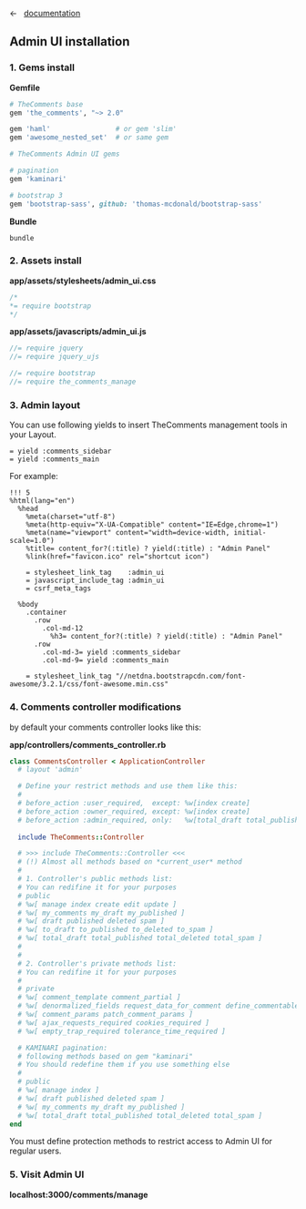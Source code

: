 &larr; &nbsp; [documentation](documentation.md)

## Admin UI installation

### 1. Gems install

**Gemfile**

```ruby
# TheComments base
gem 'the_comments', "~> 2.0"

gem 'haml'                # or gem 'slim'
gem 'awesome_nested_set'  # or same gem

# TheComments Admin UI gems

# pagination
gem 'kaminari'

# bootstrap 3
gem 'bootstrap-sass', github: 'thomas-mcdonald/bootstrap-sass'
```

**Bundle**

```
bundle
```

### 2. Assets install

**app/assets/stylesheets/admin_ui.css**

```css
/*
*= require bootstrap
*/
```

**app/assets/javascripts/admin_ui.js**

```js
//= require jquery
//= require jquery_ujs

//= require bootstrap
//= require the_comments_manage
```

### 3. Admin layout

You can use following yields to insert TheComments management tools in your Layout.

```haml
= yield :comments_sidebar
= yield :comments_main
```

For example:

```haml
!!! 5
%html(lang="en")
  %head
    %meta(charset="utf-8")
    %meta(http-equiv="X-UA-Compatible" content="IE=Edge,chrome=1")
    %meta(name="viewport" content="width=device-width, initial-scale=1.0")
    %title= content_for?(:title) ? yield(:title) : "Admin Panel"
    %link(href="favicon.ico" rel="shortcut icon")

    = stylesheet_link_tag    :admin_ui
    = javascript_include_tag :admin_ui
    = csrf_meta_tags

  %body
    .container
      .row
        .col-md-12
          %h3= content_for?(:title) ? yield(:title) : "Admin Panel"
      .row
        .col-md-3= yield :comments_sidebar
        .col-md-9= yield :comments_main

    = stylesheet_link_tag "//netdna.bootstrapcdn.com/font-awesome/3.2.1/css/font-awesome.min.css"
```

### 4. Comments controller modifications

by default your comments controller looks like this:

**app/controllers/comments_controller.rb**

```ruby
class CommentsController < ApplicationController
  # layout 'admin'

  # Define your restrict methods and use them like this:
  #
  # before_action :user_required,  except: %w[index create]
  # before_action :owner_required, except: %w[index create]
  # before_action :admin_required, only:   %w[total_draft total_published total_deleted total_spam]
  
  include TheComments::Controller

  # >>> include TheComments::Controller <<<
  # (!) Almost all methods based on *current_user* method
  #
  # 1. Controller's public methods list:
  # You can redifine it for your purposes
  # public
  # %w[ manage index create edit update ]
  # %w[ my_comments my_draft my_published ]
  # %w[ draft published deleted spam ]
  # %w[ to_draft to_published to_deleted to_spam ]
  # %w[ total_draft total_published total_deleted total_spam ]
  #
  #
  # 2. Controller's private methods list:
  # You can redifine it for your purposes
  #
  # private
  # %w[ comment_template comment_partial ]
  # %w[ denormalized_fields request_data_for_comment define_commentable ]
  # %w[ comment_params patch_comment_params ]
  # %w[ ajax_requests_required cookies_required ]
  # %w[ empty_trap_required tolerance_time_required ]

  # KAMINARI pagination:
  # following methods based on gem "kaminari"
  # You should redefine them if you use something else
  #
  # public
  # %w[ manage index ]
  # %w[ draft published deleted spam ]
  # %w[ my_comments my_draft my_published ]
  # %w[ total_draft total_published total_deleted total_spam ]
end
```

You must define protection methods to restrict access to Admin UI for regular users.

### 5. Visit Admin UI

**localhost:3000/comments/manage**
